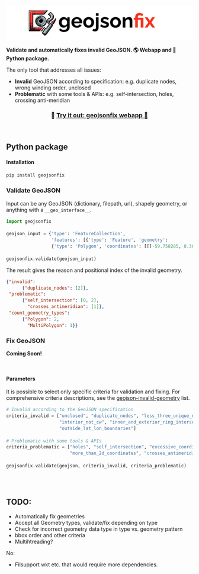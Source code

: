<img src="./header_img.jpeg">

**Validate and automatically fixes invalid GeoJSON. 🌎 Webapp and 🐍 Python package.** 

The only tool that addresses all issues:
- **Invalid** GeoJSON according to specification: e.g. duplicate nodes, wrong winding order, unclosed 
- **Problematic** with some tools & APIs: e.g. self-intersection, holes, crossing anti-meridian


<h3 align="center">
    🎈 <a href="https://geojsonfix.streamlit.app/">Try it out: geojsonfix webapp 🎈 </a>
</h3>

<br>

## Python package

#### Installation
```bash
pip install geojsonfix
```

### Validate GeoJSON

Input can be any GeoJSON (dictionary, filepath, url), shapely geometry, or anything with a `__geo_interface__`.

```python
import geojsonfix

geojson_input = {'type': 'FeatureCollection',
                 'features': [{'type': 'Feature', 'geometry':
                 {'type': 'Polygon', 'coordinates': [[[-59.758285, 8.367035], ...]]}}]}

geojsonfix.validate(geojson_input)
```
The result gives the reason and positional index of the invalid geometry.
```json
{"invalid": 
      {"duplicate_nodes": [2]},
 "problematic": 
      {"self_intersection": [0, 2], 
        "crosses_antimeridian": [1]},
 "count_geometry_types": 
      {"Polygon": 2, 
        "MultiPolygon": 1}}
```

### Fix GeoJSON

**Coming Soon!**

<br>

#### Parameters
It is possible to select only specific criteria for validation and fixing. For comprehensive criteria descriptions,
see the [geojson-invalid-geometry](https://github.com/chrieke/geojson-invalid-geometry) list.

```python
# Invalid according to the GeoJSON specification
criteria_invalid = ["unclosed", "duplicate_nodes", "less_three_unique_nodes", "exterior_not_ccw", 
                    "interior_not_cw", "inner_and_exterior_ring_intersect", "crs_defined", 
                    "outside_lat_lon_boundaries"]

# Problematic with some tools & APIs
criteria_problematic = ["holes", "self_intersection", "excessive_coordinate_precision", 
                        "more_than_2d_coordinates", "crosses_antimeridian"]

geojsonfix.validate(geojson, criteria_invalid, criteria_problematic)
```

<br>
<br>

## TODO:
- Automatically fix geometries
- Accept all Geometry types, validate/fix depending on type
- Check for incorrect geometry data type in type vs. geometry pattern
- bbox order and other criteria
- Multihtreading?

No:
- Filsupport wkt etc. that would require more dependencies.